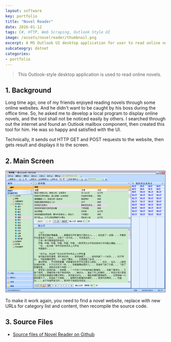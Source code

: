 ```yaml
---
layout: software
key: portfolio
title: "Novel Reader"
date: 2016-01-12
tags: C#, HTTP, Web Scraping, Outlook Style UI
image: /assets/novelreader/thumbnail.png
excerpt: A MS Outlook UI desktop application for user to read online novels.
subcateogry: dotnet
categories:
- portfolio
---
```


> This Outlook-style desktop application is used to read online novels.

## 1. Background
Long time ago, one of my friends enjoyed reading novels through some online websites. And he didn't want to be caught by his boss during the office time. So, he asked me to develop a local program to display online novels, and the tool shall not be noticed easily by others. I searched through out the internet and found an Outlook mailbox component, then created this tool for him. He was so happy and satisfied with the UI.

Technically, it sends out HTTP GET and POST requests to the website, then gets result and displays it to the screen.  

## 2. Main Screen
![Novel Reader](/assets/novelreader/index.png "Novel Reader")  

To make it work again, you need to find a novel website, replace with new URLs for category list and content, then recompile the source code.  

## 3. Source Files
* [Source files of Novel Reader on Github](https://github.com/jojozhuang/Projects/tree/master/NovelReader/Src)

